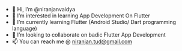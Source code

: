 - 👋 Hi, I’m @niranjanvaidya
- 👀 I’m interested in learning App Development On Flutter
- 🌱 I’m currently learning Flutter (Android Studio/ Dart programming language)
- 💞️ I’m looking to collaborate on badic Flutter App Development
- 📫 You can reach me @ niranjan.tud@gmail.com

<!---
niranjanvaidya/niranjanvaidya is a ✨ special ✨ repository because its `README.md` (this file) appears on your GitHub profile.
You can click the Preview link to take a look at your changes.
--->
